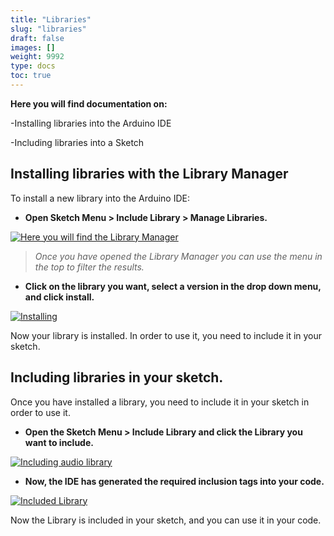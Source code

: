 ```yaml
---
title: "Libraries"
slug: "libraries"
draft: false
images: []
weight: 9992
type: docs
toc: true
---
```


**Here you will find documentation on:**

-Installing libraries into the Arduino IDE

-Including libraries into a Sketch



## Installing libraries with the Library Manager
To install a new library into the Arduino IDE:

 - **Open Sketch Menu > Include Library >  Manage Libraries.**
 

[![Here you will find the Library Manager][1]][1]


> *Once you have opened the Library Manager you can use the menu in the top to filter the results.* 

 - **Click on the library you want, select a version in the drop down menu, and click install.**

[![Installing][3]][3]

Now your library is installed. In order to use it, you need to include it in your sketch.

[1]: https://i.stack.imgur.com/1zZYN.png
  [2]: https://i.stack.imgur.com/HRpzb.png
  [3]: https://i.stack.imgur.com/SZ9fd.png

## Including libraries in your sketch.
Once you have installed a library, you need to include it in your sketch in order to use it.

 - **Open the Sketch Menu > Include Library and click the Library you want to include.**

[![Including audio library][1]][1]

 - **Now, the IDE has generated the required inclusion tags into your code.**

[![Included Library][2]][2]

Now the Library is included in your sketch, and you can use it in your code.

  [1]: https://i.stack.imgur.com/TUjG3.png
  [2]: https://i.stack.imgur.com/PK0Xb.png

